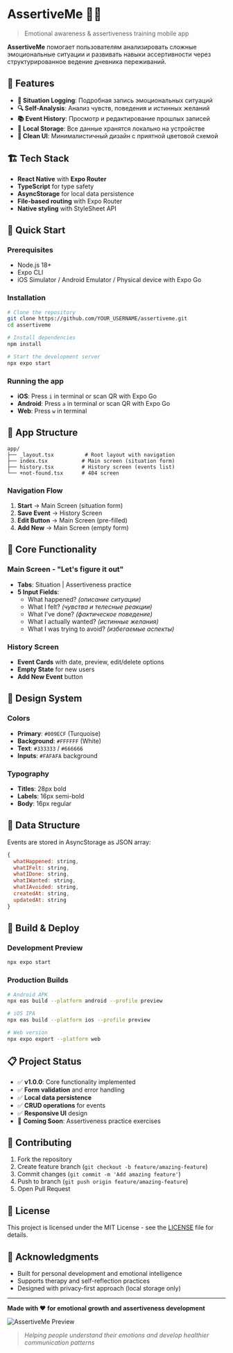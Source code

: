 # AssertiveMe 🧠💪

> Emotional awareness & assertiveness training mobile app

**AssertiveMe** помогает пользователям анализировать сложные эмоциональные ситуации и развивать навыки ассертивности через структурированное ведение дневника переживаний.

## 📱 Features

- **📝 Situation Logging**: Подробная запись эмоциональных ситуаций
- **🔍 Self-Analysis**: Анализ чувств, поведения и истинных желаний  
- **📚 Event History**: Просмотр и редактирование прошлых записей
- **💾 Local Storage**: Все данные хранятся локально на устройстве
- **🎨 Clean UI**: Минималистичный дизайн с приятной цветовой схемой

## 🏗️ Tech Stack

- **React Native** with **Expo Router**
- **TypeScript** for type safety
- **AsyncStorage** for local data persistence
- **File-based routing** with Expo Router
- **Native styling** with StyleSheet API

## 🚀 Quick Start

### Prerequisites
- Node.js 18+
- Expo CLI
- iOS Simulator / Android Emulator / Physical device with Expo Go

### Installation

```bash
# Clone the repository
git clone https://github.com/YOUR_USERNAME/assertiveme.git
cd assertiveme

# Install dependencies
npm install

# Start the development server
npx expo start
```

### Running the app
- **iOS**: Press `i` in terminal or scan QR with Expo Go
- **Android**: Press `a` in terminal or scan QR with Expo Go  
- **Web**: Press `w` in terminal

## 📱 App Structure

```
app/
├── _layout.tsx          # Root layout with navigation
├── index.tsx           # Main screen (situation form)
├── history.tsx         # History screen (events list)
└── +not-found.tsx      # 404 screen
```

### Navigation Flow
1. **Start** → Main Screen (situation form)
2. **Save Event** → History Screen  
3. **Edit Button** → Main Screen (pre-filled)
4. **Add New** → Main Screen (empty form)

## 🎯 Core Functionality

### Main Screen - "Let's figure it out"
- **Tabs**: Situation | Assertiveness practice
- **5 Input Fields**:
  - What happened? *(описание ситуации)*
  - What I felt? *(чувства и телесные реакции)*  
  - What I've done? *(фактическое поведение)*
  - What I actually wanted? *(истинные желания)*
  - What I was trying to avoid? *(избегаемые аспекты)*

### History Screen
- **Event Cards** with date, preview, edit/delete options
- **Empty State** for new users
- **Add New Event** button

## 🎨 Design System

### Colors
- **Primary**: `#009ECF` (Turquoise)
- **Background**: `#FFFFFF` (White)
- **Text**: `#333333` / `#666666`
- **Inputs**: `#FAFAFA` background

### Typography
- **Titles**: 28px bold
- **Labels**: 16px semi-bold
- **Body**: 16px regular

## 💾 Data Structure

Events are stored in AsyncStorage as JSON array:

```javascript
{
  whatHappened: string,
  whatIFelt: string, 
  whatIDone: string,
  whatIWanted: string,
  whatIAvoided: string,
  createdAt: string,
  updatedAt: string
}
```

## 🚀 Build & Deploy

### Development Preview
```bash
npx expo start
```

### Production Builds
```bash
# Android APK
npx eas build --platform android --profile preview

# iOS IPA  
npx eas build --platform ios --profile preview

# Web version
npx expo export --platform web
```

## 📋 Project Status

- ✅ **v1.0.0**: Core functionality implemented
- ✅ **Form validation** and error handling  
- ✅ **Local data persistence**
- ✅ **CRUD operations** for events
- ✅ **Responsive UI** design
- 🔄 **Coming Soon**: Assertiveness practice exercises

## 🤝 Contributing

1. Fork the repository
2. Create feature branch (`git checkout -b feature/amazing-feature`)
3. Commit changes (`git commit -m 'Add amazing feature'`)
4. Push to branch (`git push origin feature/amazing-feature`)
5. Open Pull Request

## 📝 License

This project is licensed under the MIT License - see the [LICENSE](LICENSE) file for details.

## 🙏 Acknowledgments

- Built for personal development and emotional intelligence
- Supports therapy and self-reflection practices
- Designed with privacy-first approach (local storage only)

---

**Made with ❤️ for emotional growth and assertiveness development**

![AssertiveMe Preview](https://via.placeholder.com/800x400/009ECF/FFFFFF?text=AssertiveMe+Preview)

> *Helping people understand their emotions and develop healthier communication patterns*
